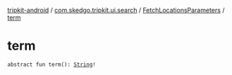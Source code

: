 [tripkit-android](../../index.md) / [com.skedgo.tripkit.ui.search](../index.md) / [FetchLocationsParameters](index.md) / [term](./term.md)

# term

`abstract fun term(): `[`String`](https://kotlinlang.org/api/latest/jvm/stdlib/kotlin/-string/index.html)`!`